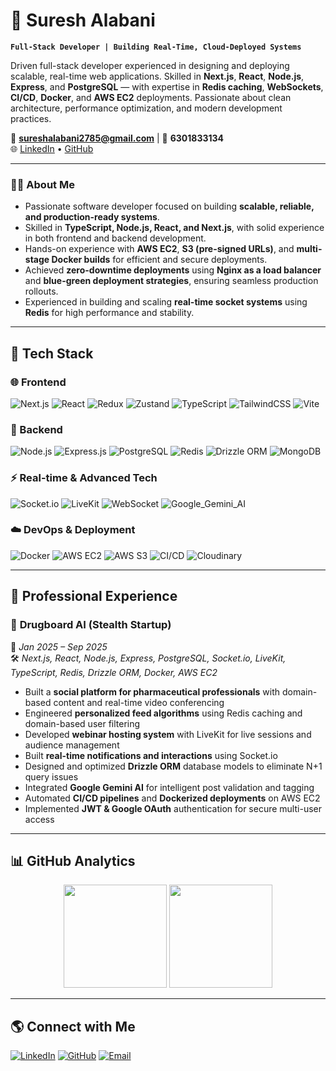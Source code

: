 # 🚀 Suresh Alabani

**`Full-Stack Developer | Building Real-Time, Cloud-Deployed Systems`**

Driven full-stack developer experienced in designing and deploying scalable, real-time web applications. Skilled in **Next.js**, **React**, **Node.js**, **Express**, and **PostgreSQL** — with expertise in **Redis caching**, **WebSockets**, **CI/CD**, **Docker**, and **AWS EC2** deployments. Passionate about clean architecture, performance optimization, and modern development practices.

📧 **sureshalabani2785@gmail.com** | 📱 **6301833134**  
🌐 [LinkedIn](https://www.linkedin.com/in/suresh-alabani-b49724199/) • [GitHub](https://github.com/SURESH2218)  

---

### 🧑‍💻 About Me

- Passionate software developer focused on building **scalable, reliable, and production-ready systems**.  
- Skilled in **TypeScript, Node.js, React, and Next.js**, with solid experience in both frontend and backend development.  
- Hands-on experience with **AWS EC2**, **S3 (pre-signed URLs)**, and **multi-stage Docker builds** for efficient and secure deployments.  
- Achieved **zero-downtime deployments** using **Nginx as a load balancer** and **blue-green deployment strategies**, ensuring seamless production rollouts.  
- Experienced in building and scaling **real-time socket systems** using **Redis** for high performance and stability.   

---

## 🧰 Tech Stack

### 🌐 Frontend
![Next.js](https://img.shields.io/badge/Next.js-000000?style=for-the-badge&logo=nextdotjs&logoColor=white)
![React](https://img.shields.io/badge/React-20232A?style=for-the-badge&logo=react&logoColor=61DAFB)
![Redux](https://img.shields.io/badge/Redux-593D88?style=for-the-badge&logo=redux&logoColor=white)
![Zustand](https://img.shields.io/badge/Zustand-18181B?style=for-the-badge)
![TypeScript](https://img.shields.io/badge/TypeScript-007ACC?style=for-the-badge&logo=typescript&logoColor=white)
![TailwindCSS](https://img.shields.io/badge/Tailwind_CSS-38B2AC?style=for-the-badge&logo=tailwind-css&logoColor=white)
![Vite](https://img.shields.io/badge/Vite-B73BFE?style=for-the-badge&logo=vite&logoColor=FFD62E)

### 🔧 Backend
![Node.js](https://img.shields.io/badge/Node.js-43853D?style=for-the-badge&logo=node.js&logoColor=white)
![Express.js](https://img.shields.io/badge/Express.js-000000?style=for-the-badge&logo=express&logoColor=white)
![PostgreSQL](https://img.shields.io/badge/PostgreSQL-316192?style=for-the-badge&logo=postgresql&logoColor=white)
![Redis](https://img.shields.io/badge/Redis-DC382D?style=for-the-badge&logo=redis&logoColor=white)
![Drizzle ORM](https://img.shields.io/badge/Drizzle_ORM-2B2D42?style=for-the-badge)
![MongoDB](https://img.shields.io/badge/MongoDB-4EA94B?style=for-the-badge&logo=mongodb&logoColor=white)

### ⚡ Real-time & Advanced Tech
![Socket.io](https://img.shields.io/badge/Socket.io-010101?style=for-the-badge&logo=socket.io&logoColor=white)
![LiveKit](https://img.shields.io/badge/LiveKit-18181B?style=for-the-badge)
![WebSocket](https://img.shields.io/badge/WebSocket-002147?style=for-the-badge)
![Google_Gemini_AI](https://img.shields.io/badge/Google_Gemini_AI-4285F4?style=for-the-badge&logo=google&logoColor=white)

### ☁️ DevOps & Deployment
![Docker](https://img.shields.io/badge/Docker-0db7ed?style=for-the-badge&logo=docker&logoColor=white)
![AWS EC2](https://img.shields.io/badge/AWS_EC2-FF9900?style=for-the-badge&logo=amazon-aws&logoColor=white)
![AWS S3](https://img.shields.io/badge/AWS_S3-569A31?style=for-the-badge&logo=amazon-s3&logoColor=white)
![CI/CD](https://img.shields.io/badge/CI/CD-0078D7?style=for-the-badge&logo=githubactions&logoColor=white)
![Cloudinary](https://img.shields.io/badge/Cloudinary-3448C5?style=for-the-badge&logo=cloudinary&logoColor=white)

---

## 💼 Professional Experience

### 🧬 **Drugboard AI (Stealth Startup)**  
📅 *Jan 2025 – Sep 2025*  
🛠️ *Next.js, React, Node.js, Express, PostgreSQL, Socket.io, LiveKit, TypeScript, Redis, Drizzle ORM, Docker, AWS EC2*

- Built a **social platform for pharmaceutical professionals** with domain-based content and real-time video conferencing  
- Engineered **personalized feed algorithms** using Redis caching and domain-based user filtering  
- Developed **webinar hosting system** with LiveKit for live sessions and audience management  
- Built **real-time notifications and interactions** using Socket.io  
- Designed and optimized **Drizzle ORM** database models to eliminate N+1 query issues  
- Integrated **Google Gemini AI** for intelligent post validation and tagging  
- Automated **CI/CD pipelines** and **Dockerized deployments** on AWS EC2  
- Implemented **JWT & Google OAuth** authentication for secure multi-user access

---

## 📊 GitHub Analytics

<p align="center">
  <img src="https://github-readme-stats.vercel.app/api?username=suresh2218&show_icons=true&theme=highcontrast&hide_border=true" height="165">
  <img src="https://github-readme-stats.vercel.app/api/top-langs/?username=suresh2218&layout=compact&theme=highcontrast&hide_border=true" height="165">
</p>

---

## 🌎 Connect with Me

[![LinkedIn](https://img.shields.io/badge/LinkedIn-blue?style=for-the-badge&logo=linkedin&logoColor=white)](https://www.linkedin.com/in/suresh-alabani-b49724199/)
[![GitHub](https://img.shields.io/badge/GitHub-black?style=for-the-badge&logo=github&logoColor=white)](https://github.com/SURESH2218)
[![Email](https://img.shields.io/badge/Email-red?style=for-the-badge&logo=gmail&logoColor=white)](mailto:sureshalabani2785@gmail.com)
